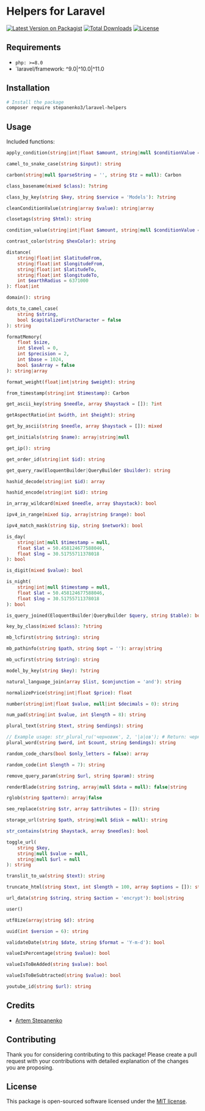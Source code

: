 
# Helpers for Laravel

[![Latest Version on Packagist](https://img.shields.io/packagist/v/stepanenko3/laravel-helpers.svg?style=flat-square)](https://packagist.org/packages/stepanenko3/laravel-helpers)
[![Total Downloads](https://img.shields.io/packagist/dt/stepanenko3/laravel-helpers.svg?style=flat-square)](https://packagist.org/packages/stepanenko3/laravel-helpers)
[![License](https://poser.pugx.org/stepanenko3/laravel-helpers/license)](https://packagist.org/packages/stepanenko3/laravel-helpers)

## Requirements

- `php: >=8.0`
- `laravel/framework: ^9.0|^10.0|^11.0

## Installation

```bash
# Install the package
composer require stepanenko3/laravel-helpers
```

## Usage

Included functions:

```php
apply_condition(string|int|float $amount, string|null $conditionValue = null): float

camel_to_snake_case(string $input): string

carbon(string|null $parseString = '', string $tz = null): Carbon

class_basename(mixed $class): ?string

class_by_key(string $key, string $service = 'Models'): ?string

cleanConditionValue(string|array $value): string|array

closetags(string $html): string

condition_value(string|int|float $amount, string|null $conditionValue = null): string|int|float

contrast_color(string $hexColor): string

distance(
    string|float|int $latitudeFrom, 
    string|float|int $longitudeFrom, 
    string|float|int $latitudeTo, 
    string|float|int $longitudeTo, 
    int $earthRadius = 6371000
): float|int

domain(): string

dots_to_camel_case(
    string $string, 
    bool $capitalizeFirstCharacter = false
): string

formatMemory(
    float $size, 
    int $level = 0, 
    int $precision = 2, 
    int $base = 1024, 
    bool $asArray = false
): string|array

format_weight(float|int|string $weight): string

from_timestamp(string|int $timestamp): Carbon

get_ascii_key(string $needle, array $haystack = []): ?int

getAspectRatio(int $width, int $height): string

get_by_ascii(string $needle, array $haystack = []): mixed

get_initials(string $name): array|string|null

get_ip(): string

get_order_id(string|int $id): string

get_query_raw(EloquentBuilder|QueryBuilder $builder): string

hashid_decode(string|int $id): array

hashid_encode(string|int $id): string

in_array_wildcard(mixed $needle, array $haystack): bool

ipv4_in_range(mixed $ip, array|string $range): bool

ipv4_match_mask(string $ip, string $network): bool

is_day(
    string|int|null $timestamp = null, 
    float $lat = 50.458124677588046, 
    float $lng = 30.51755711378018
): bool

is_digit(mixed $value): bool

is_night(
    string|int|null $timestamp = null, 
    float $lat = 50.458124677588046, 
    float $lng = 30.51755711378018
): bool

is_query_joined(EloquentBuilder|QueryBuilder $query, string $table): bool

key_by_class(mixed $class): ?string

mb_lcfirst(string $string): string

mb_pathinfo(string $path, string $opt = ''): array|string

mb_ucfirst(string $string): string

model_by_key(string $key): ?string

natural_language_join(array $list, $conjunction = 'and'): string

normalizePrice(string|int|float $price): float

number(string|int|float $value, null|int $decimals = 0): string

num_pad(string|int $value, int $length = 8): string

plural_text(string $text, string $endings): string

// Example usage: str_plural_ru('черновик', 2, '|а|ов'); # Return: черновика
plural_word(string $word, int $count, string $endings): string

random_code_chars(bool $only_letters = false): array

random_code(int $length = 7): string

remove_query_param(string $url, string $param): string

renderBlade(string $string, array|null $data = null): false|string

rglob(string $pattern): array|false

seo_replace(string $str, array $attributes = []): string

storage_url(string $path, string|null $disk = null): string

str_contains(string $haystack, array $needles): bool

toggle_url(
    string $key, 
    string|null $value = null, 
    string|null $url = null
): string

translit_to_ua(string $text): string

truncate_html(string $text, int $length = 100, array $options = []): string

url_data(string $string, string $action = 'encrypt'): bool|string

user()

utf8ize(array|string $d): string

uuid(int $version = 6): string

validateDate(string $date, string $format = 'Y-m-d'): bool

valueIsPercentage(string $value): bool

valueIsToBeAdded(string $value): bool

valueIsToBeSubtracted(string $value): bool

youtube_id(string $url): string
```

## Credits

- [Artem Stepanenko](https://github.com/stepanenko3)

## Contributing

Thank you for considering contributing to this package! Please create a pull request with your contributions with detailed explanation of the changes you are proposing.

## License

This package is open-sourced software licensed under the [MIT license](LICENSE.md).
